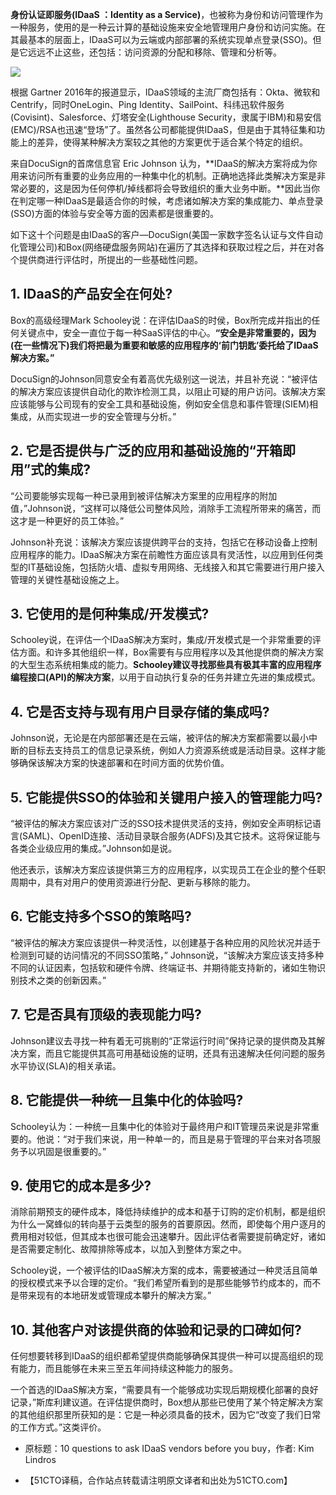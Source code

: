 **身份认证即服务(IDaaS ：Identity as a Service)**，也被称为身份和访问管理作为一种服务，使用的是一种云计算的基础设施来安全地管理用户身份和访问实施。在其最基本的层面上，IDaaS可以为云端或内部部署的系统实现单点登录(SSO)。但是它远远不止这些，还包括：访问资源的分配和移除、管理和分析等。

<!-- more -->

![](https://cdn.authing.cn/blog/idaas.jpg)

根据 Gartner 2016年的报道显示，IDaaS领域的主流厂商包括有：Okta、微软和Centrify，同时OneLogin、Ping Identity、SailPoint、科纬迅软件服务(Covisint)、Salesforce、灯塔安全(Lighthouse Security，隶属于IBM)和易安信(EMC)/RSA也迅速“登场”了。虽然各公司都能提供IDaaS，但是由于其特征集和功能上的差异，使得某种解决方案较之其他的方案更优于适合某个特定的组织。

来自DocuSign的首席信息官 Eric Johnson 认为，**IDaaS的解决方案将成为你用来访问所有重要的业务应用的一种集中化的机制。正确地选择此类解决方案是非常必要的，这是因为任何停机/掉线都将会导致组织的重大业务中断。**因此当你在判定哪一种IDaaS是最适合你的时候，考虑诸如解决方案的集成能力、单点登录(SSO)方面的体验与安全等方面的因素都是很重要的。

如下这十个问题是由IDaaS的客户—DocuSign(美国一家数字签名认证与文件自动化管理公司)和Box(网络硬盘服务网站)在遍历了其选择和获取过程之后，并在对各个提供商进行评估时，所提出的一些基础性问题。

## **1. IDaaS的产品安全在何处?**

Box的高级经理Mark Schooley说：在评估IDaaS的时侯，Box所完成并指出的任何关键点中，安全一直位于每一种SaaS评估的中心。**“安全是非常重要的，因为(在一些情况下)我们将把最为重要和敏感的应用程序的‘前门钥匙’委托给了IDaaS解决方案。”**

DocuSign的Johnson同意安全有着高优先级别这一说法，并且补充说：“被评估的解决方案应该提供自动化的欺诈检测工具，以阻止可疑的用户访问。该解决方案应该能够与公司现有的安全工具和基础设施，例如安全信息和事件管理(SIEM)相集成，从而实现进一步的安全管理与分析。”

## **2. 它是否提供与广泛的应用和基础设施的“开箱即用”式的集成?**

“公司要能够实现每一种已录用到被评估解决方案里的应用程序的附加值，”Johnson说，“这样可以降低公司整体风险，消除手工流程所带来的痛苦，而这才是一种更好的员工体验。”

Johnson补充说：该解决方案应该提供跨平台的支持，包括它在移动设备上控制应用程序的能力。IDaaS解决方案在前瞻性方面应该具有灵活性，以应用到任何类型的IT基础设施，包括防火墙、虚拟专用网络、无线接入和其它需要进行用户接入管理的关键性基础设施之上。

## **3. 它使用的是何种集成/开发模式?**

Schooley说，在评估一个IDaaS解决方案时，集成/开发模式是一个非常重要的评估方面。和许多其他组织一样，Box需要有与应用程序以及其他提供商的解决方案的大型生态系统相集成的能力。**Schooley建议寻找那些具有极其丰富的应用程序编程接口(API)的解决方案**，以用于自动执行复杂的任务并建立先进的集成模式。

## **4. 它是否支持与现有用户目录存储的集成吗?**

Johnson说，无论是在内部部署还是在云端，被评估的解决方案都需要以最小中断的目标去支持员工的信息记录系统，例如人力资源系统或是活动目录。这样才能够确保该解决方案的快速部署和在时间方面的优势价值。

## **5. 它能提供SSO的体验和关键用户接入的管理能力吗?**

“被评估的解决方案应该对广泛的SSO技术提供灵活的支持，例如安全声明标记语言(SAML)、OpenID连接、活动目录联合服务(ADFS)及其它技术。这将保证能与各类企业级应用的集成。”Johnson如是说。

他还表示，该解决方案应该提供第三方的应用程序，以实现员工在企业的整个任职周期中，具有对用户的使用资源进行分配、更新与移除的能力。

## **6. 它能支持多个SSO的策略吗?**

“被评估的解决方案应该提供一种灵活性，以创建基于各种应用的风险状况并适于检测到可疑的访问情况的不同SSO策略，” Johnson说，“该解决方案应该支持多种不同的认证因素，包括软和硬件令牌、终端证书、并期待能支持新的，诸如生物识别技术之类的创新因素。”

## **7. 它是否具有顶级的表现能力吗?**

Johnson建议去寻找一种有着无可挑剔的“正常运行时间”保持记录的提供商及其解决方案，而且它能提供其高可用基础设施的证明，还具有迅速解决任何问题的服务水平协议(SLA)的相关承诺。

## **8. 它能提供一种统一且集中化的体验吗?**

Schooley认为：一种统一且集中化的体验对于最终用户和IT管理员来说是非常重要的。他说：“对于我们来说，用一种单一的，而且是易于管理的平台来对各项服务予以巩固是很重要的。”

## **9. 使用它的成本是多少?**

消除前期预支的硬件成本，降低持续维护的成本和基于订购的定价机制，都是组织为什么一窝蜂似的转向基于云类型的服务的首要原因。然而，即使每个用户逐月的费用相对较低，但其成本也很可能会迅速攀升。因此评估者需要提前确定好，诸如是否需要定制化、故障排除等成本，以加入到整体方案之中。

Schooley说，一个被评估的IDaaS解决方案的成本，需要被通过一种灵活且简单的授权模式来予以合理的定价。“我们希望所看到的是那些能够节约成本的，而不是带来现有的本地研发或管理成本攀升的解决方案。”

## **10. 其他客户对该提供商的体验和记录的口碑如何?**

任何想要转移到IDaaS的组织都希望提供商能够确保其提供一种可以提高组织的现有能力，而且能够在未来三至五年间持续这种能力的服务。

一个首选的IDaaS解决方案，“需要具有一个能够成功实现后期规模化部署的良好记录，”斯库利建议道。在评估提供商时，Box想从那些已使用了某个特定解决方案的其他组织那里所获知的是：它是一种必须具备的技术，因为它“改变了我们日常的工作方式。”这类评价。

* 原标题：10 questions to ask IDaaS vendors before you buy，作者: Kim Lindros

* 【51CTO译稿，合作站点转载请注明原文译者和出处为51CTO.com】